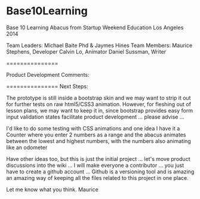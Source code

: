 Base10Learning
==============

Base 10 Learning Abacus from Startup Weekend Education Los Angeles 2014 

Team Leaders: Michael Baite Phd & Jaymes Hines
Team Members:
Maurice Stephens, Developer
Calvin Lo, Animator
Daniel Sussman, Writer

===============

Product Development Comments:



===============
Next Steps:

The prototype is still inside a bootstrap skin and we may want to strip it out for further tests on raw html5/CSS3 animation. However, for fleshing out of lesson plans, we may want to keep it in, since bootstrap provides easy form input validation states facilitate product development ... please advise ...

I'd like to do some testing with CSS animations and one idea I have it a Counter where you enter 2 numbers as a range and the abacus animates between the lowest and highest numbers, with the numbers also animating like an odometer

Have other ideas too, but this is just the initial project ... let's move product discussions into the wiki ... I will make everyone a contributor ... you just have to create a github account ... Github is a versioning tool and is amazing an amazing way of keeping all the files related to this project in one place.

Let me know what you think.
Maurice

